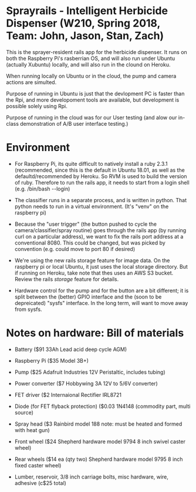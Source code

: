 # Sprayrails - Intelligent Herbicide Dispenser   (W210, Spring 2018, Team: John, Jason, Stan, Zach)

This is the sprayer-resident rails app for the herbicide dispenser.  It runs on both the Raspberry Pi's rasberrian
OS, and will also run under Ubuntu (actually Xubuntu) locally, and will also run in the clound on Heroku.

When running locally on Ubuntu or in the cloud, the pump and camera actions are simulted.

Purpose of running in Ubuntu is just that the devlopment PC is faster than the Rpi, and more developoment
tools are available, but development is possible solely using Rpi.

Purpose of running in the cloud was for our User testing (and alow our in-class demonstration of A/B user interface
testing.)

# Environment

* For Raspberry Pi, its quite difficult to natively install a ruby 2.3.1 (recommended, since this is
the default in Ubuntu 18.01, as well as the defaultd/recommended by Heroku.  So RVM is used to build
the version of ruby.   Therefore to run the rails app, it needs to start from a login shell
(e.g. /bin/bash --login)

* The classifier runs in a separate process, and is written in python.  That python needs to run in
a virtual environment.  (It's "venv" on the raspberry pi)

* Because the "user trigger" (the button pushed to cycle the camera/classifier/spray routine) goes
through the rails app (by running curl on a particular address), we want to fix the rails port
address at a conventional 8080.   This could be changed, but was picked by convention (e.g. could
move to port 80 if desired)

* We're using the new rails storage feature for image data.   On the raspberry pi or local
Ubuntu, it just uses the
local storage directory.  But if running on Heroku, take note that thes uses an AWS S3 bucket.  Review
the rails *storage* feature for details.

* Hardware control for the pump and for the button are a bit different; it is split between the (better)
GPIO interface and the (soon to be depreicated) "sysfs" interface.   In the long term, will want to move
away from sysfs.

# Notes on hardware:  Bill of materials

* Battery ($91  33Ah Lead acid deep cycle AGM)

* Raspberry Pi ($35 Model 3B+)

* Pump ($25 Adafruit Industries 12V Peristaltic, includes tubing)

* Power converter ($7 Hobbywing 3A 12V to 5/6V converter)

* FET driver ($2  Internaional Rectifier IRL8721

* Diode (for FET flyback protection) ($0.03 1N4148 (commodity part, multi source)

* Spray head ($3 Rainbird model 188  note: must be heated and formed with heat gun)

* Front wheel ($24 Shepherd hardware model 9794 8 inch swivel caster wheel)

* Rear wheels ($14 ea (qty two) Shepherd hardware model 9795 8 inch fixed caster wheel)

* Lumber, reservoir, 3/8 inch carriage bolts, misc hardware, wire, adhesive (c$25 total)



